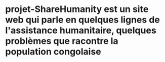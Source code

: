 
# projet-ShareHumanity est un site web qui parle en quelques lignes de l'assistance humanitaire, quelques problèmes que racontre la population congolaise
